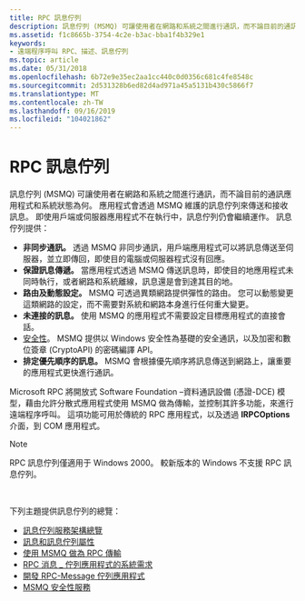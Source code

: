 ```yaml
---
title: RPC 訊息佇列
description: 訊息佇列 (MSMQ) 可讓使用者在網路和系統之間進行通訊，而不論目前的通訊應用程式和系統狀態為何。
ms.assetid: f1c8665b-3754-4c2e-b3ac-bba1f4b329e1
keywords:
- 遠端程序呼叫 RPC、描述、訊息佇列
ms.topic: article
ms.date: 05/31/2018
ms.openlocfilehash: 6b72e9e35ec2aa1cc440c0d0356c681c4fe8548c
ms.sourcegitcommit: 2d531328b6ed82d4ad971a45a5131b430c5866f7
ms.translationtype: MT
ms.contentlocale: zh-TW
ms.lasthandoff: 09/16/2019
ms.locfileid: "104021862"
---
```

# <a name="rpc-message-queuing"></a>RPC 訊息佇列

訊息佇列 (MSMQ) 可讓使用者在網路和系統之間進行通訊，而不論目前的通訊應用程式和系統狀態為何。 應用程式會透過 MSMQ 維護的訊息佇列來傳送和接收訊息。 即使用戶端或伺服器應用程式不在執行中，訊息佇列仍會繼續運作。 訊息佇列提供：

-   **非同步通訊。** 透過 MSMQ 非同步通訊，用戶端應用程式可以將訊息傳送至伺服器，並立即傳回，即使目的電腦或伺服器程式沒有回應。
-   **保證訊息傳遞。** 當應用程式透過 MSMQ 傳送訊息時，即使目的地應用程式未同時執行，或者網路和系統離線，訊息還是會到達其目的地。
-   **路由及動態設定。** MSMQ 可透過異類網路提供彈性的路由。 您可以動態變更這類網路的設定，而不需要對系統和網路本身進行任何重大變更。
-   **未連接的訊息。** 使用 MSMQ 的應用程式不需要設定目標應用程式的直接會話。
-   [安全性](security.md)。 MSMQ 提供以 Windows 安全性為基礎的安全通訊，以及加密和數位簽章 (CryptoAPI) 的密碼編譯 API。
-   **排定優先順序的訊息。** MSMQ 會根據優先順序將訊息傳送到網路上，讓重要的應用程式更快進行通訊。

Microsoft RPC 將開放式 Software Foundation –資料通訊設備 (憑證-DCE) 模型，藉由允許分散式應用程式使用 MSMQ 做為傳輸，並控制其許多功能，來進行遠端程序呼叫。 這項功能可用於傳統的 RPC 應用程式，以及透過 **IRPCOptions** 介面，到 COM 應用程式。

> [!Note]  
> RPC 訊息佇列僅適用于 Windows 2000。 較新版本的 Windows 不支援 RPC 訊息佇列。

 

下列主題提供訊息佇列的總覽：

-   [訊息佇列服務架構總覽](overview-of-message-queuing-services-architecture.md)
-   [訊息和訊息佇列屬性](message-and-message-queue-properties.md)
-   [使用 MSMQ 做為 RPC 傳輸](using-msmq-as-an-rpc-transport.md)
-   [RPC 消息 \_ 佇列應用程式的系統需求](system-requirements-for-rpc-message-queuing-applications.md)
-   [開發 RPC-Message 佇列應用程式](developing-rpc-message-queuing-applications.md)
-   [MSMQ 安全性服務](msmq-security-services.md)

 

 





